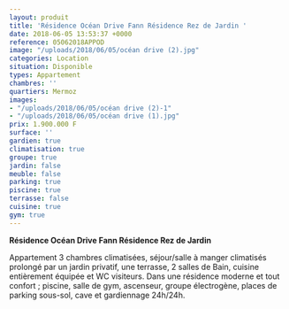 ```yaml
---
layout: produit
title: 'Résidence Océan Drive Fann Résidence Rez de Jardin '
date: 2018-06-05 13:53:37 +0000
reference: 05062018APPOD
image: "/uploads/2018/06/05/océan drive (2).jpg"
categories: Location
situation: Disponible
types: Appartement
chambres: ''
quartiers: Mermoz
images:
- "/uploads/2018/06/05/océan drive (2)-1"
- "/uploads/2018/06/05/océan drive (1).jpg"
prix: 1.900.000 F
surface: ''
gardien: true
climatisation: true
groupe: true
jardin: false
meuble: false
parking: true
piscine: true
terrasse: false
cuisine: true
gym: true
---
```

**Résidence Océan Drive Fann Résidence Rez de Jardin** 

Appartement 3 chambres climatisées, séjour/salle à manger climatisés prolongé par un jardin privatif, une terrasse, 2 salles de Bain, cuisine entièrement équipée et WC visiteurs. Dans une résidence moderne et tout confort ; piscine, salle de gym, ascenseur, groupe électrogène, places de parking sous-sol, cave et gardiennage 24h/24h. 